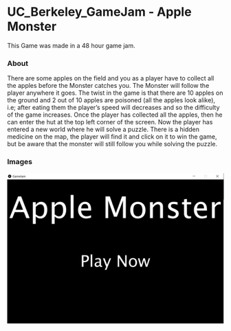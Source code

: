 # UC_Berkeley_GameJam - Apple Monster
This Game was made in a 48 hour game jam.

### About
There are some apples on the field and you as a player have to collect all the apples before the Monster catches you. The Monster will follow the player anywhere it goes. The twist in the game is that there are 10 apples on the ground and 2 out of 10 apples are poisoned (all the apples look alike), i.e; after eating them the player’s speed will decreases and so the difficulty of the game increases. Once the player has collected all the apples, then he can enter the hut at the top left corner of the screen. Now the player has entered a new world where he will solve a puzzle. There is a hidden medicine on the map, the player will find it and click on it to win the game, but be aware that the monster will still follow you while solving the puzzle.

### Images
<img src="images/Start_Page.png" widht = 600, height = "350">


